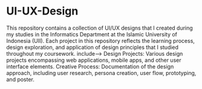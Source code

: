 # UI-UX-Design
This repository contains a collection of UI/UX designs that I created during my studies in the Informatics Department at the Islamic University of Indonesia (UII). Each project in this repository reflects the learning process, design exploration, and application of design principles that I studied throughout my coursework. include--> Design Projects: Various design projects encompassing web applications, mobile apps, and other user interface elements. Creative Process: Documentation of the design approach, including user research, persona creation, user flow, prototyping, and poster.

